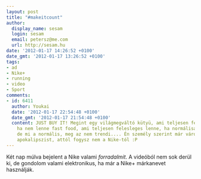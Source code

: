 ```yaml
---
layout: post
title: "#makeitcount"
author:
  display_name: sesam
  login: sesam
  email: petersz@me.com
  url: http://sesam.hu
date: '2012-01-17 14:26:52 +0100'
date_gmt: '2012-01-17 13:26:52 +0100'
tags:
- ad
- Nike+
- running
- video
- Sport
comments:
- id: 6411
  author: Youkai
  date: '2012-01-17 22:54:48 +0100'
  date_gmt: '2012-01-17 21:54:48 +0100'
  content: JUST BUY IT! Megint egy világmegváltó kütyü, ami teljesen felesleges, lenne,
    ha nem lenne fast food, ami teljesen felesleges lenne, ha normálisan kajálnánk,
    de mi a normális, meg az nem trendi.... Én személy szerint már várok egy Zombi
    apokalipszist, attól fogysz nem a Nike-tól :P
---
```


Két nap múlva bejelent a Nike valami _forradalmit_. A videóból nem sok derül ki, de gondolom valami elektronikus, ha már a Nike+ márkanevet használják.
